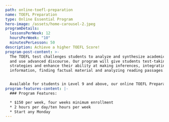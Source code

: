 ```yaml
---
path: online-toefl-preparation
name: TOEFL Preparation
type: Online Essential Program
hero-image: /assets/home-carousel-2.jpeg
programDetails:
  lessonsPerWeek: 12
  hoursPerWeek: "10"
  minutesPerLesson: 50
description: Achieve a higher TOEFL Score!
program-post-content: >-
  The TOEFL test challenges students to analyze and synthesize academic passages
  and use advanced discourse. Our program will give students test-taking
  strategies and enhance their ability at making inferences, integrating
  information, finding factual material and analyzing reading passages.


  Available for students in Level 9 and above, our online TOEFL Preparation course includes a rigorous review of all components of the test and extensive text practice, allowing students to achieve higher scores.
program-features-content: |-
  ### Program Features:

  * $150 per week, four weeks minimum enrollment
  * 2 hours per day/ten hours per week
  * Start any Monday
---
```

